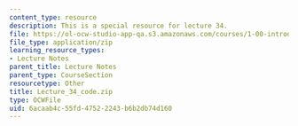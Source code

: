 ```yaml
---
content_type: resource
description: This is a special resource for lecture 34.
file: https://ol-ocw-studio-app-qa.s3.amazonaws.com/courses/1-00-introduction-to-computers-and-engineering-problem-solving-spring-2012/6acaab4c55fd47522243b6b2db74d160_Lecture_34_code.zip
file_type: application/zip
learning_resource_types:
- Lecture Notes
parent_title: Lecture Notes
parent_type: CourseSection
resourcetype: Other
title: Lecture_34_code.zip
type: OCWFile
uid: 6acaab4c-55fd-4752-2243-b6b2db74d160
---
```

